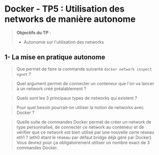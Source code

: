 # Docker - TP5 : Utilisation des networks de manière autonome
> **Objectifs du TP** :
>- Autonomie sur l'utilisation des networks
>

## 1- La mise en pratique autonome

> Que permet de faire la commande suivante `docker network inspect ngnet` ?

> Quel argument permet de connecter un conteneur que l'on va lancer à un network créé préalablement ? 

> Quels sont les 3 principaux types de networks qui existent ? 

> Pour quel besoin pourrait-on utiliser la notion de networks avec Docker ?

> Quelle suite de commandes Docker permet de créer un network de type <host> personnalisé, de connecter ce network au conteneur et de vérifier que ce network est bien utilisé par une nouvelle carte réseau eth1 ? (eth0 étant le réseau par défaut bridge déjà géré par Docker)
Vous devrez pour ça obligatoirement utiliser un nombre exact de 3 commandes Docker. 